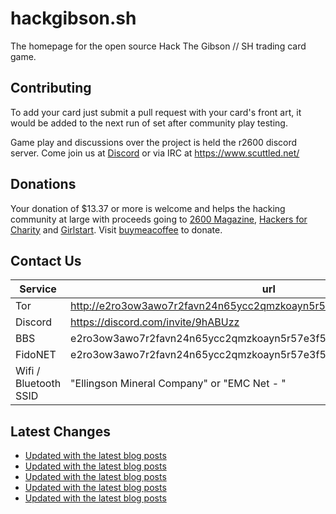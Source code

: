 # hackgibson.sh
The homepage for the open source Hack The Gibson // SH trading card game.


## Contributing

To add your card just submit a pull request with your card's front art, it would be added to the next run of set after community play testing.

Game play and discussions over the project is held the r2600 discord server. Come join us at [Discord](https://discord.com/invite/9hABUzz) or via IRC at https://www.scuttled.net/


## Donations

Your donation of $13.37 or more is welcome and helps the hacking community at large with proceeds going to [2600 Magazine](https://2600.com/), [Hackers for Charity](https://hackersforcharity.org) and [Girlstart](https://girlstart.org).  Visit [buymeacoffee](https://www.buymeacoffee.com/hackgibson.sh) to donate.


## Contact Us

Service | url
-|-
Tor | http://e2ro3ow3awo7r2favn24n65ycc2qmzkoayn5r57e3f56nvjwdcgg32ad.onion
Discord | https://discord.com/invite/9hABUzz
BBS | e2ro3ow3awo7r2favn24n65ycc2qmzkoayn5r57e3f56nvjwdcgg32ad.onion:23
FidoNET | e2ro3ow3awo7r2favn24n65ycc2qmzkoayn5r57e3f56nvjwdcgg32ad.onion:24554
Wifi / Bluetooth SSID | "Ellingson Mineral Company" or "EMC Net - <fidonet address>"

## Latest Changes
<!-- BLOG-POST-LIST:START -->
- [Updated with the latest blog posts](https://github.com/DFW2600/hackgibson.sh/commit/a47ada28b174bdc96261538868d9d9a055285ae5)
- [Updated with the latest blog posts](https://github.com/DFW2600/hackgibson.sh/commit/3890d5ad0faa73669e18d861a76778e4c1e3d8a2)
- [Updated with the latest blog posts](https://github.com/DFW2600/hackgibson.sh/commit/e4695d0f197caaff674749dd3c22f6daaec7e138)
- [Updated with the latest blog posts](https://github.com/DFW2600/hackgibson.sh/commit/653f7d8e0aced920531c59eb496c6734a5e0df7e)
- [Updated with the latest blog posts](https://github.com/DFW2600/hackgibson.sh/commit/66fe45ecb7d66aad97cef443506fe7a480858330)
<!-- BLOG-POST-LIST:END -->
